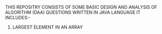 THIS REPOSITRY CONSISTS OF SOME BASIC DESIGN AND ANALYSIS OF ALGORITHM (DAA) QUESTIONS WRITTEN IN JAVA LANGUAGE
IT INCLUDES:-
1. LARGEST ELEMENT IN AN ARRAY
